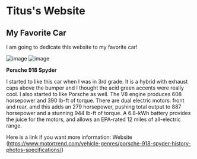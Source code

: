 # Titus's Website
## My Favorite Car

I am going to dedicate this website to my favorite car!

![image](https://user-images.githubusercontent.com/114519033/192609236-897a6f59-5e68-41ef-861f-5af9070cea43.png)
![image](https://user-images.githubusercontent.com/114519033/192609295-7a2fa587-6e85-4d4d-a37e-1f0eafdd4794.png)

**Porsche 918 Spyder**

I started to like this car when I was in 3rd grade. It is a hybrid with exhaust caps above the bumper and I thought the acid green accents were really cool.
I also started to like Porsche as well. The V8 engine produces 608 horsepower and 390 lb-ft of torque. There are dual electric motors: front and rear. amd this adds an 279 horsepower, pushing total output to 887 horsepower and a stunning 944 lb-ft of torque. A 6.8-kWh battery provides the juice for the motors, and allows an EPA-rated 12 miles of all-electric range.

Here is a link if you want more information:
Website (https://www.motortrend.com/vehicle-genres/porsche-918-spyder-history-photos-specifications/)


